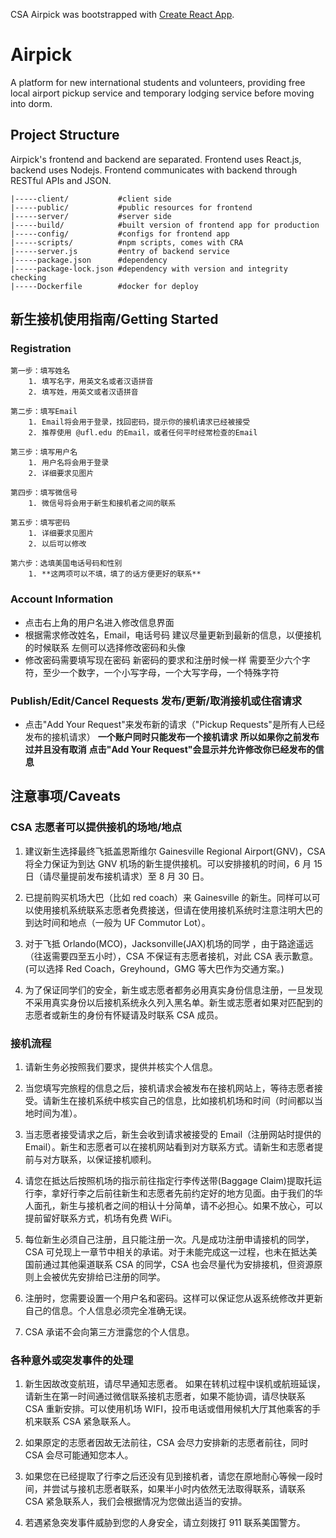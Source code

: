 CSA Airpick was bootstrapped with [Create React App](https://github.com/facebook/create-react-app).

# Airpick

A platform for new international students and volunteers, providing free local airport pickup service and temporary lodging service before moving into dorm.

## Project Structure

Airpick's frontend and backend are separated. Frontend uses React.js, backend uses Nodejs. Frontend communicates with backend through RESTful APIs and JSON.

```
|-----client/           #client side
|-----public/           #public resources for frontend
|-----server/           #server side
|-----build/            #built version of frontend app for production
|-----config/           #configs for frontend app
|-----scripts/          #npm scripts, comes with CRA
|-----server.js         #entry of backend service
|-----package.json      #dependency
|-----package-lock.json #dependency with version and integrity checking
|-----Dockerfile        #docker for deploy
```

## 新生接机使用指南/Getting Started

### Registration

    第一步：填写姓名
        1. 填写名字，用英文名或者汉语拼音
        2. 填写姓，用英文或者汉语拼音

    第二步：填写Email
        1. Email将会用于登录，找回密码，提示你的接机请求已经被接受
        2. 推荐使用 @ufl.edu 的Email，或者任何平时经常检查的Email

    第三步：填写用户名
        1. 用户名将会用于登录
        2. 详细要求见图片

    第四步：填写微信号
        1. 微信号将会用于新生和接机者之间的联系

    第五步：填写密码
        1. 详细要求见图片
        2. 以后可以修改

    第六步：选填美国电话号码和性别
        1. **这两项可以不填，填了的话方便更好的联系**

### Account Information

- 点击右上角的用户名进入修改信息界面
- 根据需求修改姓名，Email，电话号码
建议尽量更新到最新的信息，以便接机的时候联系
左侧可以选择修改密码和头像
- 修改密码需要填写现在密码
新密码的要求和注册时候一样
需要至少六个字符，至少一个数字，一个小写字母，一个大写字母，一个特殊字符

### Publish/Edit/Cancel Requests 发布/更新/取消接机或住宿请求

- 点击"Add Your Request"来发布新的请求（"Pickup Requests"是所有人已经发布的接机请求）
**一个账户同时只能发布一个接机请求**
**所以如果你之前发布过并且没有取消**
**点击"Add Your Request"会显示并允许修改你已经发布的信息**


## 注意事项/Caveats

### CSA 志愿者可以提供接机的场地/地点

1. 建议新生选择最终飞抵盖恩斯维尔 Gainesville Regional Airport(GNV)，CSA 将全力保证为到达 GNV 机场的新生提供接机。可以安排接机的时间，6 月 15 日（请尽量提前发布接机请求）至 8 月 30 日。

2. 已提前购买机场大巴（比如 red coach）来 Gainesville 的新生。同样可以可以使用接机系统联系志愿者免费接送，但请在使用接机系统时注意注明大巴的到达时间和地点（一般为 UF Commutor Lot）。

3. 对于飞抵 Orlando(MCO)，Jacksonville(JAX)机场的同学 ，由于路途遥远（往返需要四至五小时），CSA 不保证有志愿者接机，对此 CSA 表示歉意。(可以选择 Red Coach，Greyhound，GMG 等大巴作为交通方案。)

4. 为了保证同学们的安全，新生或志愿者都务必用真实身份信息注册，一旦发现不采用真实身份以后接机系统永久列入黑名单。新生或志愿者如果对匹配到的志愿者或新生的身份有怀疑请及时联系 CSA 成员。

### 接机流程

1. 请新生务必按照我们要求，提供并核实个人信息。

2. 当您填写完旅程的信息之后，接机请求会被发布在接机网站上，等待志愿者接受。请新生在接机系统中核实自己的信息，比如接机机场和时间（时间都以当地时间为准）。

3. 当志愿者接受请求之后，新生会收到请求被接受的 Email（注册网站时提供的 Email）。新生和志愿者可以在接机网站看到对方联系方式。请新生和志愿者提前与对方联系，以保证接机顺利。

4. 请您在抵达后按照机场的指示前往指定行李传送带(Baggage Claim)提取托运行李，拿好行李之后前往新生和志愿者先前约定好的地方见面。由于我们的华人面孔，新生与接机者之间的相认十分简单，请不必担心。如果不放心，可以提前留好联系方式，机场有免费 WiFi。

5. 每位新生必须自己注册，且只能注册一次。凡是成功注册申请接机的同学，CSA 可兑现上一章节中相关的承诺。对于未能完成这一过程，也未在抵达美国前通过其他渠道联系 CSA 的同学，CSA 也会尽量代为安排接机，但资源原则上会被优先安排给已注册的同学。

6. 注册时，您需要设置一个用户名和密码。这样可以保证您从返系统修改并更新自己的信息。个人信息必须完全准确无误。

7. CSA 承诺不会向第三方泄露您的个人信息。

### 各种意外或突发事件的处理

1. 新生因故改变航班，请尽早通知志愿者。
   如果在转机过程中误机或航班延误，请新生在第一时间通过微信联系接机志愿者，如果不能协调，请尽快联系 CSA 重新安排。可以使用机场 WIFI，投币电话或借用候机大厅其他乘客的手机来联系 CSA 紧急联系人。

2. 如果原定的志愿者因故无法前往，CSA 会尽力安排新的志愿者前往，同时 CSA 会尽可能通知您本人。

3. 如果您在已经提取了行李之后还没有见到接机者，请您在原地耐心等候一段时间，并尝试与接机志愿者联系，如果半小时内依然无法取得联系，请联系 CSA 紧急联系人，我们会根据情况为您做出适当的安排。

4. 若遇紧急突发事件威胁到您的人身安全，请立刻拨打 911 联系美国警方。
